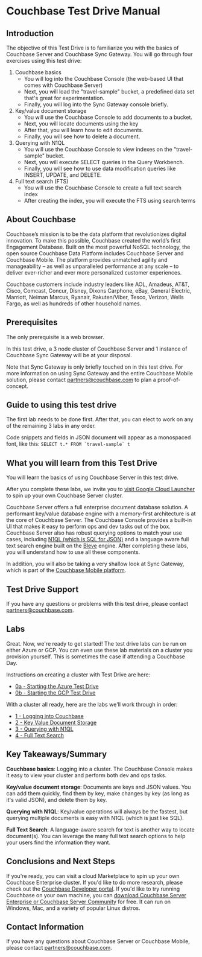 # Couchbase Test Drive Manual

## Introduction
The objective of this Test Drive is to familiarize you with the basics of Couchbase Server and Couchbase Sync Gateway. You will go through four exercises using this test drive:

1. Couchbase basics
    * You will log into the Couchbase Console (the web-based UI that comes with Couchbase Server)
    * Next, you will load the "travel-sample" bucket, a predefined data set that's great for experimentation.
    * Finally, you will log into the Sync Gateway console briefly.
2. Key/value document storage
    * You will use the Couchbase Console to add documents to a bucket.
    * Next, you will locate documents using the key
    * After that, you will learn how to edit documents.
    * Finally, you will see how to delete a document.
3. Querying with N1QL
    * You will use the Couchbase Console to view indexes on the "travel-sample" bucket.
    * Next, you will execute SELECT queries in the Query Workbench.
    * Finally, you will see how to use data modification queries like INSERT, UPDATE, and DELETE.
4. Full text search (FTS)
    * You will use the Couchbase Console to create a full text search index
    * After creating the index, you will execute the FTS using search terms

## About Couchbase

Couchbase’s mission is to be the data platform that revolutionizes digital innovation. To make this possible, Couchbase created the world’s first Engagement Database. Built on the most powerful NoSQL technology, the open source Couchbase Data Platform includes Couchbase Server and Couchbase Mobile. The platform provides unmatched agility and manageability – as well as unparalleled performance at any scale – to deliver ever-richer and ever more personalized customer experiences.

Couchbase customers include industry leaders like AOL, Amadeus, AT&T, Cisco, Comcast, Concur, Disney, Dixons Carphone, eBay, General Electric, Marriott, Neiman Marcus, Ryanair, Rakuten/Viber, Tesco, Verizon, Wells Fargo, as well as hundreds of other household names.

## Prerequisites

The only prerequisite is a web browser.

In this test drive, a 3 node cluster of Couchbase Server and 1 instance of Couchbase Sync Gateway will be at your disposal.

Note that Sync Gateway is only briefly touched on in this test drive. For more information on using Sync Gateway and the entire Couchbase Mobile solution, please contact [partners@couchbase.com](mailto:partners@couchbase.com) to plan a proof-of-concept.

## Guide to using this test drive

The first lab needs to be done first. After that, you can elect to work on any of the remaining 3 labs in any order.

Code snippets and fields in JSON document will appear as a monospaced font, like this: <code>SELECT t.* FROM \`travel-sample\` t</code>

## What you will learn from this Test Drive

You will learn the basics of using Couchbase Server in this test drive.

After you complete these labs, we invite you to [visit Google Cloud Launcher](https://console.cloud.google.com/launcher/partners/couchbase-public) to spin up your own Couchbase Server cluster.

Couchbase Server offers a full enterprise document database solution. A performant key/value database engine with a memory-first architecture is at the core of Couchbase Server. The Couchbase Console provides a built-in UI that makes it easy to perform ops and dev tasks out of the box. Couchbase Server also has robust querying options to match your use cases, including [N1QL (which is SQL for JSON)](https://www.couchbase.com/products/n1ql) and a language aware full text search engine built on the [Bleve](http://www.blevesearch.com/) engine. After completing these labs, you will understand how to use all these components.

In addition, you will also be taking a very shallow look at Sync Gateway, which is part of the [Couchbase Mobile platform](https://www.couchbase.com/products/mobile).

## Test Drive Support

If you have any questions or problems with this test drive, please contact [partners@couchbase.com](mailto:partners@couchbase.com).

## Labs

Great.  Now, we're ready to get started!  The test drive labs can be run on either Azure or GCP.  You can even use these lab materials on a cluster you provision yourself.  This is sometimes the case if attending a Couchbase Day.

Instructions on creating a cluster with Test Drive are here:

* [0a - Starting the Azure Test Drive](0%20-%20Starting%20the%20GCP%20Test%20Drive.md)
* [0b - Starting the GCP Test Drive](0%20-%20Starting%20the%20GCP%20Test%20Drive.md)

With a cluster all ready, here are the labs we'll work through in order:

* [1 - Logging into Couchbase](1%20-%20Logging%20into%20Couchbase.md)
* [2 - Key Value Document Storage](2%20-%20Key%20Value%20Document%20Storage.md)
* [3 - Querying with N1QL](3%20-%20Querying%20with%20N1QL.md)
* [4 - Full Text Search](4%20-%20Full%20Text%20Search.md)

##	Key Takeaways/Summary

**Couchbase basics**: Logging into a cluster. The Couchbase Console makes it easy to view your cluster and perform both dev and ops tasks.

**Key/value document storage**: Documents are keys and JSON values. You can add them quickly, find them by key, make changes by key (as long as it's valid JSON), and delete them by key.

**Querying with N1QL**: Key/value operations will always be the fastest, but querying multiple documents is easy with N1QL (which is just like SQL).

**Full Text Search**: A language-aware search for text is another way to locate document(s). You can leverage the many full text search options to help your users find the information they want.

##	Conclusions and Next Steps

If you're ready, you can visit a cloud Marketplace to spin up your own Couchbase Enterprise cluster. If you'd like to do more research, please check out the [Couchbase Developer portal](https://developer.couchbase.com). If you'd like to try running Couchbase on your own machine, you can [download Couchbase Server Enterprise or Couchbase Server Community](https://www.couchbase.com/downloads) for free. It can run on Windows, Mac, and a variety of popular Linux distros.

##	Contact Information

If you have any questions about Couchbase Server or Couchbase Mobile, please contact [partners@couchbase.com](mailto:partners@couchbase.com).

